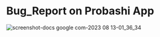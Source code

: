 # Bug_Report on Probashi App
![screenshot-docs google com-2023 08 13-01_36_34](https://github.com/emon-al-hasan/Bug_Report/assets/58949189/999d5588-b020-4a70-8abe-9d9d2c49161a)
